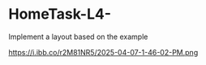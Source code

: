 # HomeTask-L4-
Implement a layout based on the example

https://i.ibb.co/r2M81NR5/2025-04-07-1-46-02-PM.png

